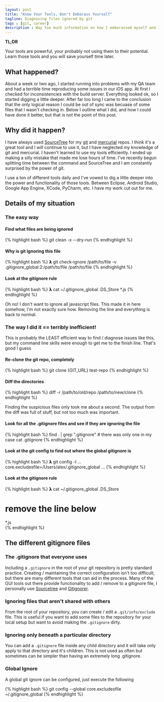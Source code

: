 ```yaml
---
layout: post
title: "Know Your Tools, Don't Embarass Yourself"
tagline: Diagnosing files ignored by git
tags : [git, career]
description : Way too much information on how I embarassed myself and I have no one to blame except me.
---
```


**TL;DR**

<div class="alert alert-success">Your tools are powerful, your probably not using them to their potential.  Learn those tools and you will save yourself time later.</div>

## What happened?

About a week or two ago, I started running into problems with my QA team and had a terrible time reproducing some issues in our iOS app.  At first I checked for inconsistencies with the build server.  Everything looked ok, so I started digging a little deeper.  After far too long I came to the conclusion that the only logical reason I could be out of sync was becuase of some files that I wasn't checking in.  Below I outline what I did, and how I could have done it better, but that is not the point of this post.

## Why did it happen?

I have always used [SourceTree](http://sourcetreeapp.com) for my [git](http://www.git-scm.com/) and [mercurial](http://mercurial.selenic.com/) repos.  I think it's a great tool and I will continue to use it, but I have neglected my knowledge of git and mercurial.  I haven't learned to use my tools efficiently.  I ended up making a silly mistake that made me lose hours of time.  I've recently begun splitting time between the command and SourceTree and I am constantly surprised by the power of git.

I use a ton of different tools daily and I've vowed to dig a little deeper into the power and functionality of those tools.  Between Eclipse, Android Studio, Google App Engine, XCode, PyCharm, etc.  I have my work cut out for me.

## Details of my situation

### The easy way

#### Find what files are being ignored 

{% highlight bash %}
git clean -x --dry-run
{% endhighlight %}

#### Why is git ignoring this file
{% highlight bash %}
𝝺 git check-ignore /path/to/file -v
.gitignore_global:2:/path/to/file  /path/to/file
{% endhighlight %}

#### Look at the gitignore rule

{% highlight bash %}
𝝺 cat ~/.gitignore_global
.DS_Store
*.js
{% endhighlight %}

Oh no!  I don't want to ignore all javascript files.  This made it in here somehow, I'm not exactly sure how.  Removing the line and everything is back to normal.

### The way I did it == terribly inefficient!

<div class="alert alert-info">This is probably the LEAST efficient way to find / diagnose issues like this, but my command line skills were enough to get me to the finish line.  That's good I guess</div>

#### Re-clone the git repo, completely
{% highlight bash %}
git clone {GIT_URL} test-repo
{% endhighlight %}

#### Diff the directories
{% highlight bash %}
diff -r /path/to/old/repo /path/to/new/clone
{% endhighlight %}

Finding the suspicious files only took me about a second.  The output from the diff was full of stuff, but not too much was important.

#### Look for all the .gitignore files and see if they are ignoring the file
{% highlight bash %}
find . | grep ".gitignore" # there was only one in my case
cat .gitignore
{% endhighlight %}

#### Look at the git config to find out where the global gitignore is
{% highlight bash %}
𝝺 git config -l
...
core.excludesfile=/Users/alex/.gitignore_global
...
{% endhighlight %}

#### Look at the gitignore rule

{% highlight bash %}
𝝺 cat ~/.gitignore_global
.DS_Store
# remove the line below
*.js   
{% endhighlight %}

## The different gitignore files

### The .gitignore that everyone uses

Including a ```.gitignore``` in the root of your git repository is pretty standard practice.  Creating / maintaining the correct configuration isn't too difficult, but there are many different tools that can aid in the process.  Many of the GUI tools out there provide functionality to add / remove to a gitignore file, I personally use [Sourcetree](http://www.sourcetreeapp.com/) and [Gitignorer](https://github.com/zachlatta/gitignorer).

### Ignoring files that aren't shared with others

From the root of your repository, you can create / edit a ```.git/info/exclude``` file.  This is useful if you want to add some files to the repository for your local setup but want to avoid making the ```.gitignore``` dirty.

### Ignoring only beneath a particular directory

You can add a ```.gitignore``` file inside any child directory and it will take only apply to that directory and it's children.  This is not used as often but sometimes can be simpler than having an extremely long .gitignore.

### Global Ignore

A global git ignore can be configured, just execute the following

{% highlight bash %}
git config --global core.excludesfile ~/.gitignore_global
{% endhighlight %}
